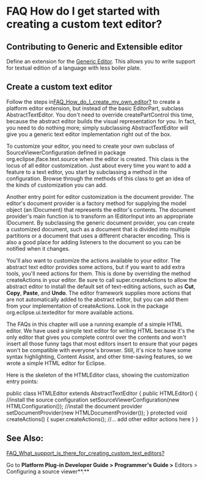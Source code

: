FAQ How do I get started with creating a custom text editor?
============================================================

Contributing to Generic and Extensible editor
---------------------------------------------

Define an extension for the [Generic Editor](https://www.eclipse.org/eclipse/news/4.7/M3/#generic-editor).
This allows you to write support for textual edition of a language with less boiler plate.

Create a custom text editor
---------------------------

Follow the steps in[FAQ\_How\_do\_I\_create\_my\_own_editor?](./FAQ_How_do_I_create_my_own_editor.md "FAQ How do I create my own editor?") to create a platform editor extension, but instead of the basic EditorPart, subclass AbstractTextEditor. You don't need to override createPartControl this time, because the abstract editor builds the visual representation for you. In fact, you need to do nothing more; simply subclassing AbstractTextEditor will give you a generic text editor implementation right out of the box.

To customize your editor, you need to create your own subclass of SourceViewerConfiguration defined in package org.eclipse.jface.text.source when the editor is created. This class is the locus of all editor customization. Just about every time you want to add a feature to a text editor, you start by subclassing a method in the configuration. Browse through the methods of this class to get an idea of the kinds of customization you can add.

Another entry point for editor customization is the document provider. The editor's document provider is a factory method for supplying the model object (an IDocument) that represents the editor's contents. The document provider's main function is to transform an IEditorInput into an appropriate IDocument. By subclassing the generic document provider, you can create a customized document, such as a document that is divided into multiple partitions or a document that uses a different character encoding. This is also a good place for adding listeners to the document so you can be notified when it changes.

You'll also want to customize the actions available to your editor. The abstract text editor provides some actions, but if you want to add extra tools, you'll need actions for them. This is done by overriding the method createActions in your editor. Be sure to call super.createActions to allow the abstract editor to install the default set of text-editing actions, such as **Cut**, **Copy**, **Paste**, and **Undo**. The editor framework supplies more actions that are not automatically added to the abstract editor, but you can add them from your implementation of createActions. Look in the package org.eclipse.ui.texteditor for more available actions.

The FAQs in this chapter will use a running example of a simple HTML editor. We have used a simple text editor for writing HTML because it's the only editor that gives you complete control over the contents and won't insert all those funny tags that most editors insert to ensure that your pages won't be compatible with everyone's browser. Still, it's nice to have some syntax highlighting, Content Assist, and other time-saving features, so we wrote a simple HTML editor for Eclipse.

Here is the skeleton of the HTMLEditor class, showing the customization entry points:

   public class HTMLEditor extends AbstractTextEditor {
      public HTMLEditor() {
         //install the source configuration
         setSourceViewerConfiguration(new HTMLConfiguration());
         //install the document provider
         setDocumentProvider(new HTMLDocumentProvider());
      }
      protected void createActions() {
         super.createActions();
         //... add other editor actions here
      }
   }

See Also:
---------

[FAQ\_What\_support\_is\_there\_for\_creating\_custom\_text_editors?](./FAQ_What_support_is_there_for_creating_custom_text_editors.md "FAQ What support is there for creating custom text editors?")

Go to **Platform Plug-in Developer Guide > Programmer's Guide >** Editors > Configuring a source viewer**.**

